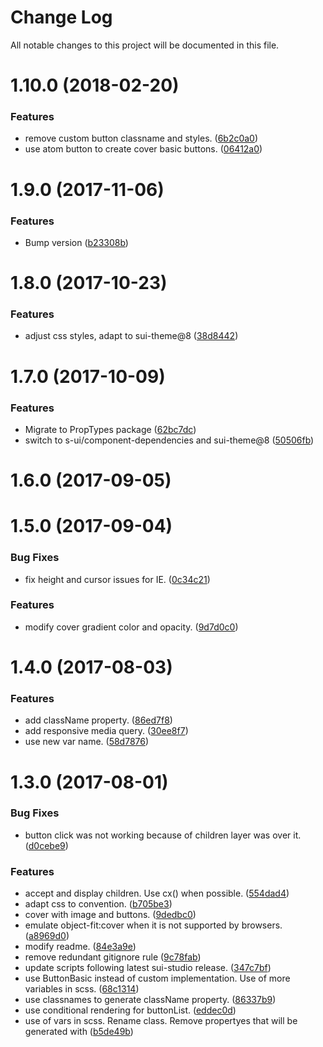 # Change Log

All notable changes to this project will be documented in this file.

<a name="1.10.0"></a>
# 1.10.0 (2018-02-20)


### Features

* remove custom button classname and styles. ([6b2c0a0](https://github.com/SUI-Components/sui-components/commit/6b2c0a0))
* use atom button to create cover basic buttons. ([06412a0](https://github.com/SUI-Components/sui-components/commit/06412a0))



<a name="1.9.0"></a>
# 1.9.0 (2017-11-06)


### Features

* Bump version ([b23308b](https://github.com/SUI-Components/sui-components/commit/b23308b))



<a name="1.8.0"></a>
# 1.8.0 (2017-10-23)


### Features

* adjust css styles, adapt to sui-theme@8 ([38d8442](https://github.com/SUI-Components/sui-components/commit/38d8442))



<a name="1.7.0"></a>
# 1.7.0 (2017-10-09)


### Features

* Migrate to PropTypes package ([62bc7dc](https://github.com/SUI-Components/sui-components/commit/62bc7dc))
* switch to s-ui/component-dependencies and sui-theme@8 ([50506fb](https://github.com/SUI-Components/sui-components/commit/50506fb))



<a name="1.6.0"></a>
# 1.6.0 (2017-09-05)



<a name="1.5.0"></a>
# 1.5.0 (2017-09-04)


### Bug Fixes

* fix height and cursor issues for IE. ([0c34c21](https://github.com/SUI-Components/sui-components/commit/0c34c21))


### Features

* modify cover gradient color and opacity. ([9d7d0c0](https://github.com/SUI-Components/sui-components/commit/9d7d0c0))



<a name="1.4.0"></a>
# 1.4.0 (2017-08-03)


### Features

* add className property. ([86ed7f8](https://github.com/SUI-Components/sui-components/commit/86ed7f8))
* add responsive media query. ([30ee8f7](https://github.com/SUI-Components/sui-components/commit/30ee8f7))
* use new var name. ([58d7876](https://github.com/SUI-Components/sui-components/commit/58d7876))



<a name="1.3.0"></a>
# 1.3.0 (2017-08-01)


### Bug Fixes

* button click was not working because of children layer was over it. ([d0cebe9](https://github.com/SUI-Components/sui-components/commit/d0cebe9))


### Features

* accept and display children. Use cx() when possible. ([554dad4](https://github.com/SUI-Components/sui-components/commit/554dad4))
* adapt css to convention. ([b705be3](https://github.com/SUI-Components/sui-components/commit/b705be3))
* cover with image and buttons. ([9dedbc0](https://github.com/SUI-Components/sui-components/commit/9dedbc0))
* emulate object-fit:cover when it is not supported by browsers. ([a8969d0](https://github.com/SUI-Components/sui-components/commit/a8969d0))
* modify readme. ([84e3a9e](https://github.com/SUI-Components/sui-components/commit/84e3a9e))
* remove redundant gitignore rule ([9c78fab](https://github.com/SUI-Components/sui-components/commit/9c78fab))
* update scripts following latest sui-studio release. ([347c7bf](https://github.com/SUI-Components/sui-components/commit/347c7bf))
* use ButtonBasic instead of custom implementation. Use of more variables in scss. ([68c1314](https://github.com/SUI-Components/sui-components/commit/68c1314))
* use classnames to generate className property. ([86337b9](https://github.com/SUI-Components/sui-components/commit/86337b9))
* use conditional rendering for buttonList. ([eddec0d](https://github.com/SUI-Components/sui-components/commit/eddec0d))
* use of vars in scss. Rename class. Remove propertyes that will be generated with ([b5de49b](https://github.com/SUI-Components/sui-components/commit/b5de49b))



